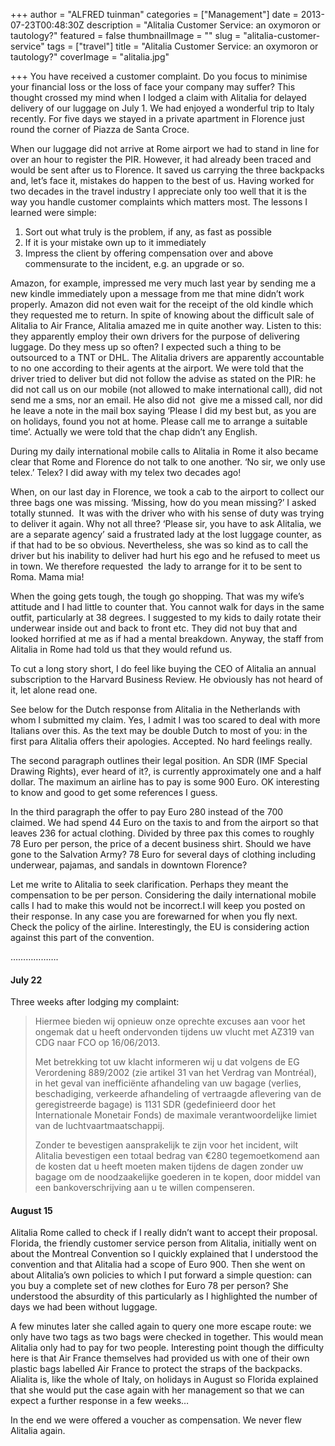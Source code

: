 +++
author = "ALFRED tuinman"
categories = ["Management"]
date = 2013-07-23T00:48:30Z
description = "Alitalia Customer Service: an oxymoron or tautology?"
featured = false
thumbnailImage = ""
slug = "alitalia-customer-service"
tags = ["travel"]
title = "Alitalia Customer Service: an oxymoron or tautology?"
coverImage = "alitalia.jpg"

+++
You have received a customer complaint. Do you focus to minimise your financial loss or the loss of face your company may suffer? This thought crossed my mind when I lodged a claim with Alitalia for delayed delivery of our luggage on July 1. We had enjoyed a wonderful trip to Italy recently. For five days we stayed in a private apartment in Florence just round the corner of Piazza de Santa Croce.

When our luggage did not arrive at Rome airport we had to stand in line for over an hour to register the PIR. However, it had already been traced and would be sent after us to Florence. It saved us carrying the three backpacks and, let’s face it, mistakes do happen to the best of us. Having worked for two decades in the travel industry I appreciate only too well that it is the way you handle customer complaints which matters most. The lessons I learned were simple:

1. Sort out what truly is the problem, if any, as fast as possible
2. If it is your mistake own up to it immediately
3. Impress the client by offering compensation over and above commensurate to the incident, e.g. an upgrade or so.

Amazon, for example, impressed me very much last year by sending me a new kindle immediately upon a message from me that mine didn’t work properly. Amazon did not even wait for the receipt of the old kindle which they requested me to return. In spite of knowing about the difficult sale of Alitalia to Air France, Alitalia amazed me in quite another way. Listen to this: they apparently employ their own drivers for the purpose of delivering luggage. Do they mess up so often? I expected such a thing to be outsourced to a TNT or DHL. The Alitalia drivers are apparently accountable to no one according to their agents at the airport. We were told that the driver tried to deliver but did not follow the advise as stated on the PIR: he did not call us on our mobile (not allowed to make international call), did not send me a sms, nor an email. He also did not  give me a missed call, nor did he leave a note in the mail box saying ‘Please I did my best but, as you are on holidays, found you not at home. Please call me to arrange a suitable time’. Actually we were told that the chap didn’t any English.

During my daily international mobile calls to Alitalia in Rome it also became clear that Rome and Florence do not talk to one another. ‘No sir, we only use telex.’ Telex? I did away with my telex two decades ago!

When, on our last day in Florence, we took a cab to the airport to collect our three bags one was missing. ‘Missing, how do you mean missing?’ I asked totally stunned.  It was with the driver who with his sense of duty was trying to deliver it again. Why not all three? ‘Please sir, you have to ask Alitalia, we are a separate agency’ said a frustrated lady at the lost luggage counter, as if that had to be so obvious. Nevertheless, she was so kind as to call the driver but his inability to deliver had hurt his ego and he refused to meet us in town. We therefore requested  the lady to arrange for it to be sent to Roma. Mama mia!

When the going gets tough, the tough go shopping. That was my wife’s attitude and I had little to counter that. You cannot walk for days in the same outfit, particularly at 38 degrees. I suggested to my kids to daily rotate their underwear inside out and back to front etc. They did not buy that and looked horrified at me as if had a mental breakdown. Anyway, the staff from Alitalia in Rome had told us that they would refund us.

To cut a long story short, I do feel like buying the CEO of Alitalia an annual subscription to the Harvard Business Review. He obviously has not heard of it, let alone read one.

See below for the Dutch response from Alitalia in the Netherlands with whom I submitted my claim. Yes, I admit I was too scared to deal with more Italians over this. As the text may be double Dutch to most of you: in the first para Alitalia offers their apologies. Accepted. No hard feelings really.

The second paragraph outlines their legal position. An SDR (IMF Special Drawing Rights), ever heard of it?, is currently approximately one and a half dollar. The maximum an airline has to pay is some 900 Euro. OK interesting to know and good to get some references I guess.

In the third paragraph the offer to pay Euro 280 instead of the 700 claimed. We had spend 44 Euro on the taxis to and from the airport so that leaves 236 for actual clothing. Divided by three pax this comes to roughly 78 Euro per person, the price of a decent business shirt. Should we have gone to the Salvation Army? 78 Euro for several days of clothing including underwear, pajamas, and sandals in downtown Florence?

Let me write to Alitalia to seek clarification. Perhaps they meant the compensation to be per person. Considering the daily international mobile calls I had to make this would not be incorrect.I will keep you posted on their response. In any case you are forewarned for when you fly next. Check the policy of the airline. Interestingly, the EU is considering action against this part of the convention.

……………….


#### July 22 
Three weeks after lodging my complaint:

> Hiermee bieden wij opnieuw onze oprechte excuses aan voor het ongemak dat u heeft ondervonden tijdens uw vlucht met AZ319 van CDG naar FCO op 16/06/2013.
>
> Met betrekking tot uw klacht informeren wij u dat volgens de EG Verordening 889/2002 (zie artikel 31 van het Verdrag van Montréal), in het geval van inefficiënte afhandeling van uw bagage (verlies, beschadiging, verkeerde afhandeling of vertraagde aflevering van de geregistreerde bagage) is 1131 SDR (gedefinieerd door het Internationale Monetair Fonds) de maximale verantwoordelijke limiet van de luchtvaartmaatschappij.
>
> Zonder te bevestigen aansprakelijk te zijn voor het incident, wilt Alitalia bevestigen een totaal bedrag van €280 tegemoetkomend aan de kosten dat u heeft moeten maken tijdens de dagen zonder uw bagage om de noodzaakelijke goederen in te kopen, door middel van een bankoverschrijving aan u te willen compenseren.

#### August 15
Alitalia Rome called to check if I really didn’t want to accept their proposal. Florida, the friendly customer service person from Alitalia, initially went on about the Montreal Convention so I quickly explained that I understood the convention and that Alitalia had a scope of Euro 900. Then she went on about Alitalia’s own policies to which I put forward a simple question: can you buy a complete set of new clothes for Euro 78 per person? She understood the absurdity of this particularly as I highlighted the number of days we had been without luggage.

A few minutes later she called again to query one more escape route: we only have two tags as two bags were checked in together. This would mean Alitalia only had to pay for two people. Interesting point though the difficulty here is that Air France themselves had provided us with one of their own plastic bags labelled Air France to protect the straps of the backpacks. Alialita is, like the whole of Italy, on holidays in August so Florida explained that she would put the case again with her management so that we can expect a further response in a few weeks…

In the end we were offered a voucher as compensation. We never flew Alitalia again.